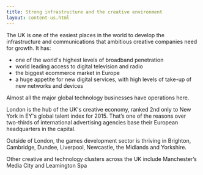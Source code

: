 ```yaml
---
title: Strong infrastructure and the creative environment
layout: content-us.html
---
```


The UK is one of the easiest places in the world to develop the infrastructure and communications that ambitious creative companies need for growth. It has:

- one of the world&#39;s highest levels of broadband penetration
- world leading access to digital television and radio
- the biggest ecommerce market in Europe
- a huge appetite for new digital services, with high levels of take-up of new networks and devices

Almost all the major global technology businesses have operations here.

London is the hub of the UK&#39;s creative economy, ranked 2nd only to New York in EY&#39;s global talent index for 2015. That’s one of the reasons over two-thirds of international advertising agencies base their European headquarters in the capital.

Outside of London, the games development sector is thriving in Brighton, Cambridge, Dundee, Liverpool, Newcastle, the Midlands and Yorkshire.

Other creative and technology clusters across the UK include Manchester’s Media City and Leamington Spa